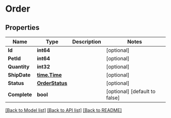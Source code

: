 # Order

## Properties

Name | Type | Description | Notes
------------ | ------------- | ------------- | -------------
**Id** | **int64** |  | [optional] 
**PetId** | **int64** |  | [optional] 
**Quantity** | **int32** |  | [optional] 
**ShipDate** | [**time.Time**](time.Time.md) |  | [optional] 
**Status** | [**OrderStatus**](OrderStatus.md) |  | [optional] 
**Complete** | **bool** |  | [optional] [default to false]

[[Back to Model list]](../README.md#documentation-for-models) [[Back to API list]](../README.md#documentation-for-api-endpoints) [[Back to README]](../README.md)


